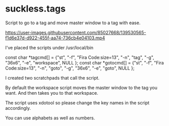 # suckless.tags
Script to go to a tag and move master window to a tag with ease.

https://user-images.githubusercontent.com/85027668/139530565-f1d6e37d-d922-455f-aa74-736cb4e04103.mp4

I've placed the scripts under /usr/local/bin

const char *tagcmd[]     = {"st", "-f", "Fira Code:size=13", "-n", "tag", "-g", "36x6",  "-e", "workspace", NULL };
const char *gotocmd[]     = {"st", "-f", "Fira Code:size=13", "-n", "goto", "-g", "36x6",  "-e", "goto", NULL };

I created two scratchpads that call the script.

By default the workspace script moves the master window to the tag you want. And then takes you to that workspace.

The script uses xdotool so please change the key names in the script accordingly.

You can use alphabets as well as numbers.

